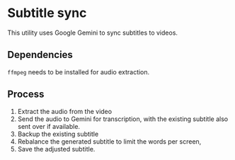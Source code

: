 # Subtitle sync

This utility uses Google Gemini to sync subtitles to videos.

## Dependencies

`ffmpeg` needs to be installed for audio extraction.

## Process

1. Extract the audio from the video
2. Send the audio to Gemini for transcription, with the existing subtitle
   also sent over if available.
3. Backup the existing subtitle
4. Rebalance the generated subtitle to limit the words per screen,
5. Save the adjusted subtitle.
